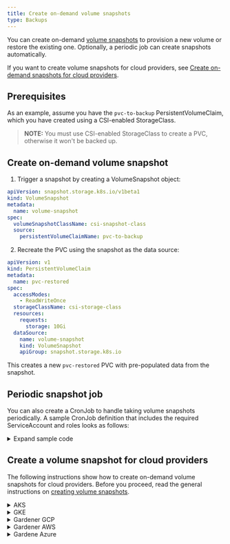 ```yaml
---
title: Create on-demand volume snapshots
type: Backups
---
```


You can create on-demand [volume snapshots](https://kubernetes.io/docs/concepts/storage/volume-snapshots/) to provision a new volume or restore the existing one. Optionally, a periodic job can create snapshots automatically.

If you want to create volume snapshots for cloud providers, see [Create on-demand snapshots for cloud providers](task-create-volume-snapshots-providers).

## Prerequisites

As an example, assume you have the `pvc-to-backup` PersistentVolumeClaim, which you have created using a CSI-enabled StorageClass.

>**NOTE:** You must use CSI-enabled StorageClass to create a PVC, otherwise it won't be backed up.

## Create on-demand volume snapshot

1. Trigger a snapshot by creating a VolumeSnapshot object:

```yaml
apiVersion: snapshot.storage.k8s.io/v1beta1
kind: VolumeSnapshot
metadata:
  name: volume-snapshot
spec:
  volumeSnapshotClassName: csi-snapshot-class
  source:
    persistentVolumeClaimName: pvc-to-backup
```

2. Recreate the PVC using the snapshot as the data source:

```yaml
apiVersion: v1
kind: PersistentVolumeClaim
metadata:
  name: pvc-restored
spec:
  accessModes:
    - ReadWriteOnce
  storageClassName: csi-storage-class
  resources:
    requests:
      storage: 10Gi
  dataSource:
    name: volume-snapshot
    kind: VolumeSnapshot
    apiGroup: snapshot.storage.k8s.io
```

This creates a new `pvc-restored` PVC with pre-populated data from the snapshot.

## Periodic snapshot job

You can also create a CronJob to handle taking volume snapshots periodically. A sample CronJob definition that includes the required ServiceAccount and roles looks as follows:

<details>
<summary>Expand sample code</summary>
<p>

```yaml
---
apiVersion: v1
kind: ServiceAccount
metadata:
  name: volume-snapshotter
---
apiVersion: rbac.authorization.k8s.io/v1
kind: Role
metadata:
  name: volume-snapshotter
  namespace: {NAMESPACE}
rules:
- apiGroups: ["snapshot.storage.k8s.io"]
  resources: ["volumesnapshots"]
  verbs: ["create", "get", "list", "delete"]
---
apiVersion: rbac.authorization.k8s.io/v1
kind: RoleBinding
metadata:
  name: volume-snapshotter
  namespace: {NAMESPACE}
roleRef:
  apiGroup: rbac.authorization.k8s.io
  kind: Role
  name: volume-snapshotter
subjects:
- kind: ServiceAccount
  name: volume-snapshotter
---
apiVersion: batch/v1beta1
kind: CronJob
metadata:
  name: volume-snapshotter
  namespace: {NAMESPACE}
spec:
  schedule: "@hourly" #Run once an hour, beginning of hour
  jobTemplate:
    spec:
      template:
        spec:
          serviceAccountName: volume-snapshotter
          containers:
          - name: job
            image: eu.gcr.io/kyma-project/incubator/k8s-tools:20210310-c03fb8b6
            command:
              - /bin/bash
              - -c
              - |
                # Create volume snapshot with random name.
                RANDOM_ID=$(openssl rand -hex 4)

                cat <<EOF | kubectl apply -f -
                apiVersion: snapshot.storage.k8s.io/v1beta1
                kind: VolumeSnapshot
                metadata:
                  name: volume-snapshot-${RANDOM_ID}
                  namespace: {NAMESPACE}
                  labels:
                    "job": "volume-snapshotter"
                    "name": "volume-snapshot-${RANDOM_ID}"
                spec:
                  volumeSnapshotClassName: {SNAPSHOT_CLASS_NAME}
                  source:
                    persistentVolumeClaimName: {PVC_NAME}
                EOF

                # Wait until volume snapshot is ready to use.
                attempts=3
                retryTimeInSec="30"
                for ((i=1; i<=attempts; i++)); do
                    STATUS=$(kubectl get volumesnapshot volume-snapshot-${RANDOM_ID} -n {NAMESPACE} -o jsonpath='{.status.readyToUse}')
                    if [ "${STATUS}" == "true" ]; then
                        echo "Volume snapshot is ready to use."
                        break
                    fi

                    if [[ "${i}" -lt "${attempts}" ]]; then
                        echo "Volume snapshot is not yet ready to use, let's wait ${retryTimeInSec} seconds and retry. Attempts ${i} of ${attempts}."
                    else
                        echo "Volume snapshot is still not ready to use after ${attempts} attempts, giving up."
                        exit 1
                    fi
                    sleep ${retryTimeInSec}
                done

                # Delete old volume snapshots.
                kubectl delete volumesnapshot -n {NAMESPACE} -l job=volume-snapshotter,name!=volume-snapshot-${RANDOM_ID}
```

</p>
</details>  



## Create a volume snapshot for cloud providers

The following instructions show how to create on-demand volume snapshots for cloud providers. Before you proceed, read the general instructions on [creating volume snapshots](/#tutorials-create-on-demand-volume-snapshots).

<!-- why do I have to read those instructions first? -->

<!-- it's completely unclear to me why Gardener providers are under a new headline. Why not put all five providers as tabs into the same div?? And then maybe even integrate this file with the other snapshot instruction -->

<div tabs name="backup-providers">
  <details>
  <summary label="AKS">
  AKS
  </summary>

### Prerequisites

The minimum supported Kubernetes version is 1.17.

### Steps

1. [Install the CSI driver](https://github.com/kubernetes-sigs/azuredisk-csi-driver/blob/master/docs/install-csi-driver-master.md).
2. [Create a volume snapshot](https://github.com/kubernetes-sigs/azuredisk-csi-driver/tree/master/deploy/example/snapshot).

  </details>
  <details>
  <summary label="GKE">
  GKE
  </summary>

### Prerequisites

The minimum supported Kubernetes version is 1.14.

### Steps

1. [Enable the required feature gate on the cluster](https://cloud.google.com/kubernetes-engine/docs/how-to/gce-pd-csi-driver).
2. Check out [the repository for the Google Compute Engine Persistent Disk (GCE PD) CSI driver](https://github.com/kubernetes-sigs/gcp-compute-persistent-disk-csi-driver) for details on how to use volume snapshots on GKE.

  </details>
<details>
  <summary label="Gardener GCP">
  Gardener GCP
  </summary>

### Prerequisites

As of Kubernetes version 1.18, Gardener GCP uses CSI drivers by default and supports taking volume snapshots out of the box.

### Steps

1. Create a VolumeSnapshotClass:

```yaml
apiVersion: snapshot.storage.k8s.io/v1beta1
kind: VolumeSnapshotClass
metadata:
  annotations:
    snapshot.storage.kubernetes.io/is-default-class: "true"
  name: snapshot-class
driver: pd.csi.storage.gke.io
deletionPolicy: Delete
```

2. Create a VolumeSnapshot resource:

```yaml
apiVersion: snapshot.storage.k8s.io/v1beta1
kind: VolumeSnapshot
metadata:
  name: snapshot
spec:
  source:
    persistentVolumeClaimName: {PVC_NAME}
```

3. Wait until the **READYTOUSE** field has the `true` status to verify that the snapshot was taken successfully:

```bash
kubectl get volumesnapshot -w
```

  </details>
  <details>
  <summary label="Gardener AWS">
  Gardener AWS
  </summary>

### Prerequisites

As of Kubernetes version 1.18, Gardener AWS uses CSI drivers by default and supports taking volume snapshots out of the box.

### Steps

1. Create a VolumeSnapshotClass:

```yaml
apiVersion: snapshot.storage.k8s.io/v1beta1
kind: VolumeSnapshotClass
metadata:
  annotations:
    snapshot.storage.kubernetes.io/is-default-class: "true"
  name: snapshot-class
driver: ebs.csi.aws.com
deletionPolicy: Delete
```

2. Create a VolumeSnapshot resource:

```yaml
apiVersion: snapshot.storage.k8s.io/v1beta1
kind: VolumeSnapshot
metadata:
  name: snapshot
spec:
  source:
    persistentVolumeClaimName: {PVC_NAME}
```

3. Wait until the **READYTOUSE** field receives the `true` status to verify that the snapshot was taken successfully:

```bash
kubectl get volumesnapshot -w
```
  </details>
  <details>
  <summary label="Gardener Azure">
  Gardene Azure
  </summary>

Gardener Azure does not currently support CSI drivers, that's why you cannot use volume snapshots. This support is planned for Kubernetes 1.19. For details, see [this issue](https://github.com/gardener/gardener-extension-provider-azure/issues/3).

  </details>
</div>
